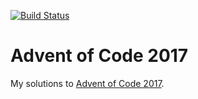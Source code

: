 [![Build Status](https://travis-ci.org/Crablicious/AoC2017.svg?branch=master)](https://travis-ci.org/Crablicious/AoC2017)

# Advent of Code 2017 
My solutions to [Advent of Code 2017](http://adventofcode.com/2017/).

